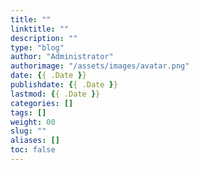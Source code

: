 ```yaml
---
title: ""
linktitle: ""
description: ""
type: "blog"
author: "Administrator"
authorimage: "/assets/images/avatar.png"
date: {{ .Date }}
publishdate: {{ .Date }}
lastmod: {{ .Date }}
categories: []
tags: []
weight: 00
slug: ""
aliases: []
toc: false
---
```

